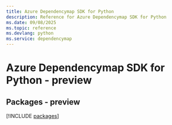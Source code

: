 ```yaml
---
title: Azure Dependencymap SDK for Python
description: Reference for Azure Dependencymap SDK for Python
ms.date: 09/08/2025
ms.topic: reference
ms.devlang: python
ms.service: dependencymap
---
```

# Azure Dependencymap SDK for Python - preview
## Packages - preview
[!INCLUDE [packages](dependencymap-index.md)]